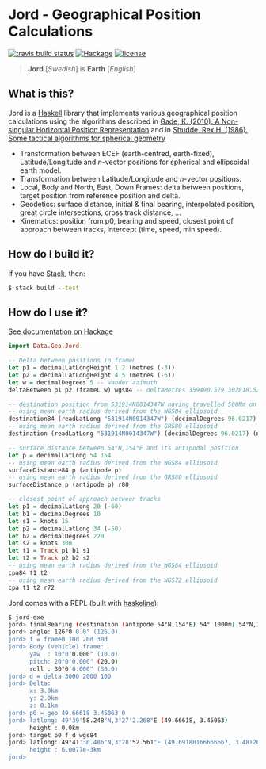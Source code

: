 # Jord - Geographical Position Calculations

[![travis build status](https://img.shields.io/travis/ofmooseandmen/jord/master.svg?label=travis+build)](https://travis-ci.org/ofmooseandmen/jord)
[![Hackage](https://img.shields.io/hackage/v/jord.svg)](http://hackage.haskell.org/package/jord)
[![license](https://img.shields.io/badge/license-BSD3-lightgray.svg)](https://opensource.org/licenses/BSD-3-Clause)

> __Jord__ [_Swedish_] is __Earth__ [_English_]

## What is this?

Jord is a [Haskell](https://www.haskell.org) library that implements various geographical position calculations using the algorithms described in [Gade, K. (2010). A Non-singular Horizontal Position Representation](http://www.navlab.net/Publications/A_Nonsingular_Horizontal_Position_Representation.pdf) and in
[Shudde, Rex H. (1986). Some tactical algorithms for spherical geometry](https://calhoun.nps.edu/bitstream/handle/10945/29516/sometacticalalgo00shud.pdf)

- Transformation between ECEF (earth-centred, earth-fixed), Latitude/Longitude and *n*-vector positions for spherical and ellipsoidal earth model.
- Transformation between Latitude/Longitude and *n*-vector positions.
- Local, Body and North, East, Down Frames: delta between positions, target position from reference position and delta.
- Geodetics: surface distance, initial & final bearing, interpolated position, great circle intersections, cross track distance, ...
- Kinematics: position from p0, bearing and speed, closest point of approach between tracks, intercept (time, speed, min speed).

## How do I build it?

If you have [Stack](https://docs.haskellstack.org/en/stable/README/),
then:
```sh
$ stack build --test
```

## How do I use it?

[See documentation on Hackage](http://hackage.haskell.org/package/jord/docs/Data-Geo-Jord.html)

```haskell
import Data.Geo.Jord

-- Delta between positions in frameL
let p1 = decimalLatLongHeight 1 2 (metres (-3))
let p2 = decimalLatLongHeight 4 5 (metres (-6))
let w = decimalDegrees 5 -- wander azimuth
deltaBetween p1 p2 (frameL w) wgs84 -- deltaMetres 359490.579 302818.523 17404.272

-- destination position from 531914N0014347W having travelled 500Nm on a heading of 96.0217°
-- using mean earth radius derived from the WGS84 ellipsoid
destination84 (readLatLong "531914N0014347W") (decimalDegrees 96.0217) (nauticalMiles 500)
-- using mean earth radius derived from the GRS80 ellipsoid
destination (readLatLong "531914N0014347W") (decimalDegrees 96.0217) (nauticalMiles 500) r80

-- surface distance between 54°N,154°E and its antipodal position
let p = decimalLatLong 54 154
-- using mean earth radius derived from the WGS84 ellipsoid
surfaceDistance84 p (antipode p)
-- using mean earth radius derived from the GRS80 ellipsoid
surfaceDistance p (antipode p) r80

-- closest point of approach between tracks
let p1 = decimalLatLong 20 (-60)
let b1 = decimalDegrees 10
let s1 = knots 15
let p2 = decimalLatLong 34 (-50)
let b2 = decimalDegrees 220
let s2 = knots 300
let t1 = Track p1 b1 s1
let t2 = Track p2 b2 s2
-- using mean earth radius derived from the WGS84 ellipsoid
cpa84 t1 t2
-- using mean earth radius derived from the WGS72 ellipsoid
cpa t1 t2 r72
```

Jord comes with a REPL (built with [haskeline](https://github.com/judah/haskeline)):

```sh
$ jord-exe
jord> finalBearing (destination (antipode 54°N,154°E) 54° 1000m) 54°N,154°E
jord> angle: 126°0'0.0" (126.0)
jord> f = frameB 10d 20d 30d
jord> Body (vehicle) frame:
      yaw  : 10°0'0.000" (10.0)
      pitch: 20°0'0.000" (20.0)
      roll : 30°0'0.000" (30.0)
jord> d = delta 3000 2000 100
jord> Delta:
      x: 3.0km
      y: 2.0km
      z: 0.1km
jord> p0 = geo 49.66618 3.45063 0
jord> latlong: 49°39'58.248"N,3°27'2.268"E (49.66618, 3.45063)
      height : 0.0km
jord> target p0 f d wgs84
jord> latlong: 49°41'30.486"N,3°28'52.561"E (49.69180166666667, 3.4812669444444446)
      height : 6.0077e-3km
jord>  
```
